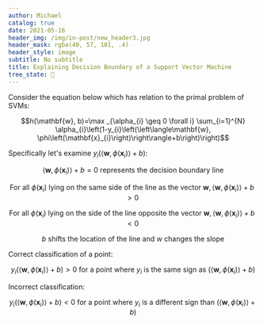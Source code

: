 ```yaml
---
author: Michael
catalog: true
date: 2021-05-16
header_img: /img/in-post/new_header3.jpg
header_mask: rgba(40, 57, 101, .4)
header_style: image
subtitle: No subtitle
title: Explaining Decision Boundary of a Support Vector Machine
tree_state: 🌱
---
```


Consider the equation below which has relation to the primal problem of SVMs:

$$h(\mathbf{w}, b)=\max _{\alpha_{i} \geq 0 \forall i} \sum_{i=1}^{N} \alpha_{i}\left(1-y_{i}\left(\left\langle\mathbf{w}, \phi\left(\mathbf{x}_{i}\right)\right\rangle+b\right)\right)$$

Specifically let's examine $y_{i}\left(\left\langle\mathbf{w}, \phi\left(\mathbf{x}_{i}\right)\right\rangle+b\right)$:

$$\left\langle\mathbf{w}, \phi\left(\mathbf{x}_{i}\right)\right\rangle+b = 0\text{ represents the decision boundary line}$$

$$\text{ For all } \phi\left(\mathbf{x}_{i}\right) \text{ lying on the same side of the line as the vector } \mathbf{w}, \left\langle\mathbf{w}, \phi\left(\mathbf{x}_{i}\right)\right\rangle+b>0$$

$$\text{ For all } \phi\left(\mathbf{x}_{i}\right) \text{ lying on the side of the line opposite the vector } \mathbf{w}, \left\langle\mathbf{w}, \phi\left(\mathbf{x}_{i}\right)\right\rangle+b<0$$

$$b \text{ shifts the location of the line and } w \text{ changes the slope} $$

Correct classification of a point:

$$y_{i}\left(\left\langle\mathbf{w}, \phi\left(\mathbf{x}_{i}\right)\right\rangle+b\right) > 0 \text{ for a point where } y_i \text{ is the same sign as } \left(\left\langle\mathbf{w}, \phi\left(\mathbf{x}_{i}\right)\right\rangle+b\right)$$

Incorrect classification:

$$y_{i}\left(\left\langle\mathbf{w}, \phi\left(\mathbf{x}_{i}\right)\right\rangle+b\right) < 0 \text{ for a point where } y_i \text{ is a different sign than } \left(\left\langle\mathbf{w}, \phi\left(\mathbf{x}_{i}\right)\right\rangle+b\right)$$